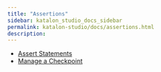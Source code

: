 ```yaml
---
title: "Assertions" 
sidebar: katalon_studio_docs_sidebar
permalink: katalon-studio/docs/assertions.html 
description: 
---
```

*   [Assert Statements](/display/KD/Assert+Statements)
*   [Manage a Checkpoint](/display/KD/Manage+a+Checkpoint)
